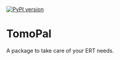 [![PyPI version](https://badge.fury.io/py/tomopal.svg)](https://badge.fury.io/py/tomopal)

# TomoPal

A package to take care of your ERT needs.
